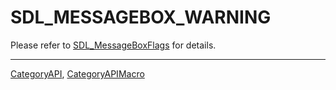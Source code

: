 # SDL_MESSAGEBOX_WARNING

Please refer to [SDL_MessageBoxFlags](SDL_MessageBoxFlags) for details.

----
[CategoryAPI](CategoryAPI), [CategoryAPIMacro](CategoryAPIMacro)

